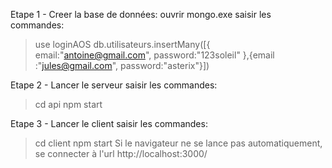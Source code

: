 Etape 1 - Creer la base de données:
ouvrir mongo.exe
saisir les commandes:
>use loginAOS
>db.utilisateurs.insertMany([{ email:"antoine@gmail.com", password:"123soleil" },{email :"jules@gmail.com", password:"asterix"}])

Etape 2 - Lancer le serveur
saisir les commandes:
> cd api
> npm start

Etape 3 - Lancer le client
saisir les commandes:
> cd client
> npm start
Si le navigateur ne se lance pas automatiquement, se connecter à l'url http://localhost:3000/